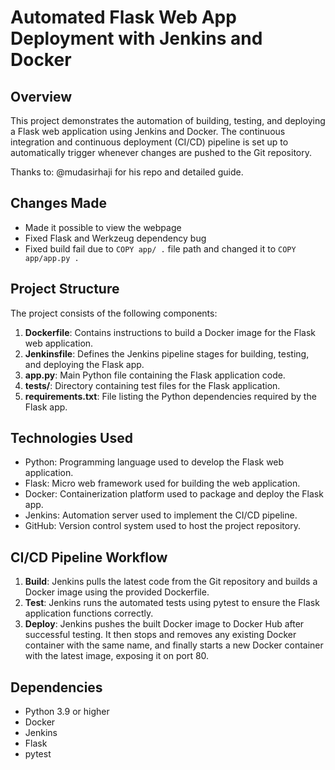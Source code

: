 # Automated Flask Web App Deployment with Jenkins and Docker

## Overview

This project demonstrates the automation of building, testing, and deploying a Flask web application using Jenkins and Docker. The continuous integration and continuous deployment (CI/CD) pipeline is set up to automatically trigger whenever changes are pushed to the Git repository.

Thanks to: @mudasirhaji for his repo and detailed guide. 

## Changes Made
- Made it possible to view the webpage
- Fixed Flask and Werkzeug dependency bug
- Fixed build fail due to `COPY app/ .` file path and changed it to `COPY app/app.py .`

## Project Structure

The project consists of the following components:

1. **Dockerfile**: Contains instructions to build a Docker image for the Flask web application.
2. **Jenkinsfile**: Defines the Jenkins pipeline stages for building, testing, and deploying the Flask app.
3. **app.py**: Main Python file containing the Flask application code.
4. **tests/**: Directory containing test files for the Flask application.
5. **requirements.txt**: File listing the Python dependencies required by the Flask app.

## Technologies Used

- Python: Programming language used to develop the Flask web application.
- Flask: Micro web framework used for building the web application.
- Docker: Containerization platform used to package and deploy the Flask app.
- Jenkins: Automation server used to implement the CI/CD pipeline.
- GitHub: Version control system used to host the project repository.

## CI/CD Pipeline Workflow

1. **Build**: Jenkins pulls the latest code from the Git repository and builds a Docker image using the provided Dockerfile.
2. **Test**: Jenkins runs the automated tests using pytest to ensure the Flask application functions correctly.
3. **Deploy**: Jenkins pushes the built Docker image to Docker Hub after successful testing. It then stops and removes any existing Docker container with the same name, and finally starts a new Docker container with the latest image, exposing it on port 80.

## Dependencies

- Python 3.9 or higher
- Docker
- Jenkins
- Flask
- pytest

